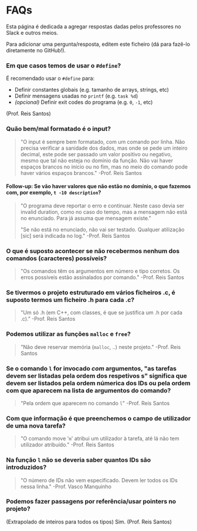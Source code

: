# FAQs

Esta página é dedicada a agregar respostas dadas pelos professores no Slack e outros meios.

Para adicionar uma pergunta/resposta, editem este ficheiro (dá para fazê-lo diretamente no GitHub!).

### Em que casos temos de usar o `#define`?

É recomendado usar o `#define` para:

- Definir constantes globais (e.g. tamanho de arrays, strings, etc)
- Definir mensagens usadas no `printf` (e.g. `task %d`)
- _(opcional)_ Definir exit codes do programa (e.g. `0`, `-1`, etc)

(Prof. Reis Santos)

### Quão bem/mal formatado é o input?

> "O input é sempre bem formatado, com um comando por linha. Não precisa verificar a sanidade dos dados, mas onde se pede um inteiro decimal, este pode ser passado um valor positivo ou negativo, mesmo que tal não esteja no domínio da função. Não vai haver espaços brancos no início ou no fim, mas no meio do comando pode haver vários espaços brancos." -Prof. Reis Santos

#### Follow-up: Se vão haver valores que não estão no domínio, o que fazemos com, por exemplo, `t -10 description`?

> "O programa deve reportar o erro e continuar. Neste caso devia ser invalid duration, como no caso do tempo, mas a mensagem não está no enunciado. Para já assuma que mensagem existe."
> 
> "Se não está no enunciado, não vai ser testado. Qualquer atilização [sic] será indicada no log." -Prof. Reis Santos

### O que é suposto acontecer se não recebermos nenhum dos comandos (caracteres) possíveis?

> "Os comandos têm os argumentos em número e tipo corretos. Os erros possíveis estão assinalados por comando." -Prof. Reis Santos

### Se tivermos o projeto estruturado em vários ficheiros .c, é suposto termos um ficheiro .h para cada .c?

> "Um só .h (em C++, com classes, é que se justifica um .h por cada .c)." -Prof. Reis Santos

### Podemos utilizar as funções `malloc` e `free`?

> "Não deve reservar memória (`malloc`, ..) neste projeto." -Prof. Reis Santos

### Se o comando `l` for invocado *com* argumentos, "as tarefas devem ser listadas pela ordem dos respetivos <id>s" significa que devem ser listados pela ordem númerica dos IDs ou pela ordem com que aparecem na lista de argumentos do comando?

> "Pela ordem que aparecem no comando `l`" -Prof. Reis Santos

### Com que informação é que preenchemos o campo de utilizador de uma nova tarefa?

> "O comando move '`m`' atribui um utilizador à tarefa, até lá não tem utilizador atribuído." -Prof. Reis Santos

### Na função `l` não se deveria saber quantos IDs são introduzidos?

> "O número de IDs não vem especificado. Devem ler todos os IDs nessa linha." -Prof. Vasco Manquinho

### Podemos fazer passagens por referência/usar pointers no projeto?

(Extrapolado de inteiros para todos os tipos) Sim. (Prof. Reis Santos)
